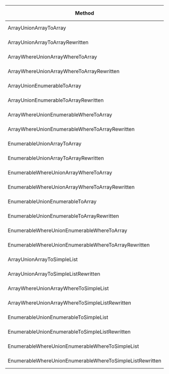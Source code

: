 |                                                   Method |     Mean |    Error |   StdDev |   Gen 0 |  Gen 1 | Gen 2 | Allocated |
|--------------------------------------------------------- |---------:|---------:|---------:|--------:|-------:|------:|----------:|
|                                   ArrayUnionArrayToArray | 50.86 us | 0.560 us | 0.524 us | 20.9961 |      - |     - |  86.19 KB |
|                          ArrayUnionArrayToArrayRewritten | 38.24 us | 0.396 us | 0.351 us | 17.8223 |      - |     - |   73.3 KB |
|                         ArrayWhereUnionArrayWhereToArray | 50.68 us | 0.620 us | 0.580 us | 20.9961 |      - |     - |  86.19 KB |
|                ArrayWhereUnionArrayWhereToArrayRewritten | 38.07 us | 0.450 us | 0.421 us | 17.8223 |      - |     - |   73.3 KB |
|                              ArrayUnionEnumerableToArray | 50.38 us | 0.498 us | 0.465 us | 20.9961 |      - |     - |  86.19 KB |
|                     ArrayUnionEnumerableToArrayRewritten | 40.98 us | 0.381 us | 0.356 us | 17.9443 | 0.0610 |     - |  73.74 KB |
|                    ArrayWhereUnionEnumerableWhereToArray | 50.19 us | 0.589 us | 0.551 us | 20.9961 |      - |     - |  86.19 KB |
|           ArrayWhereUnionEnumerableWhereToArrayRewritten | 41.00 us | 0.472 us | 0.441 us | 17.9443 | 0.0610 |     - |  73.74 KB |
|                              EnumerableUnionArrayToArray | 50.48 us | 0.674 us | 0.631 us | 20.9961 |      - |     - |  86.19 KB |
|                     EnumerableUnionArrayToArrayRewritten | 39.94 us | 0.307 us | 0.287 us | 17.9443 | 0.0610 |     - |  73.74 KB |
|                    EnumerableWhereUnionArrayWhereToArray | 50.83 us | 0.447 us | 0.418 us | 20.9961 |      - |     - |  86.19 KB |
|           EnumerableWhereUnionArrayWhereToArrayRewritten | 39.84 us | 0.304 us | 0.285 us | 17.9443 | 0.0610 |     - |  73.74 KB |
|                         EnumerableUnionEnumerableToArray | 50.05 us | 0.654 us | 0.580 us | 20.9961 |      - |     - |  86.19 KB |
|                EnumerableUnionEnumerableToArrayRewritten | 43.76 us | 0.454 us | 0.402 us | 17.9443 | 0.0610 |     - |  73.74 KB |
|               EnumerableWhereUnionEnumerableWhereToArray | 49.85 us | 0.393 us | 0.368 us | 20.9961 |      - |     - |  86.19 KB |
|      EnumerableWhereUnionEnumerableWhereToArrayRewritten | 43.28 us | 0.279 us | 0.233 us | 17.9443 | 0.0610 |     - |  73.74 KB |
|                              ArrayUnionArrayToSimpleList | 49.02 us | 0.936 us | 0.830 us | 18.1274 |      - |     - |   74.9 KB |
|                     ArrayUnionArrayToSimpleListRewritten | 37.63 us | 0.538 us | 0.503 us | 16.3574 |      - |     - |  67.41 KB |
|                    ArrayWhereUnionArrayWhereToSimpleList | 48.09 us | 0.427 us | 0.356 us | 18.1274 |      - |     - |   74.9 KB |
|           ArrayWhereUnionArrayWhereToSimpleListRewritten | 37.71 us | 0.445 us | 0.372 us | 16.3574 |      - |     - |  67.41 KB |
|                    EnumerableUnionEnumerableToSimpleList | 48.18 us | 0.521 us | 0.487 us | 18.1274 |      - |     - |   74.9 KB |
|           EnumerableUnionEnumerableToSimpleListRewritten | 43.13 us | 0.608 us | 0.569 us | 16.4795 | 0.0610 |     - |  67.91 KB |
|          EnumerableWhereUnionEnumerableWhereToSimpleList | 47.84 us | 0.259 us | 0.229 us | 18.1274 |      - |     - |   74.9 KB |
| EnumerableWhereUnionEnumerableWhereToSimpleListRewritten | 43.15 us | 0.413 us | 0.366 us | 16.4795 | 0.0610 |     - |  67.91 KB |